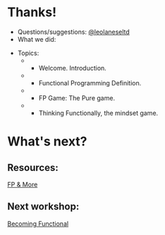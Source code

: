 # Thanks!

+ Questions/suggestions:
  [@leolaneseltd](https://twitter.com/leolaneseltd "@leolaneseltd")
+ What we did:
- Topics: 
  * * Welcome. Introduction.
  * * Functional Programming Definition.
  * * FP Game: The Pure game.
  * * Thinking Functionally, the mindset game. 


# What's next?

## Resources: 
  [FP & More](https://github.com/leolanese/Open-Source-JS-Resources "Open-Source-JS-Resources")
## Next workshop:
  [Becoming Functional](https://github.com/leolanese/ "Becoming Functional (WIP)")
